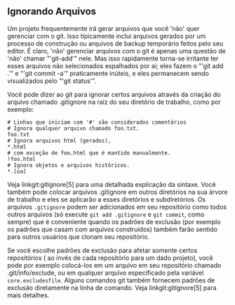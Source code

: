 ﻿## Ignorando Arquivos ##

Um projeto frequentemente irá gerar arquivos que você 'não' quer gerenciar com 
o git.
Isso tipicamente inclui arquivos gerados por um processo de construção ou 
arquivos de backup temporário feitos pelo seu editor. É claro, 'não' gerenciar 
arquivos com o git é apenas uma questão de 'não' chamar "'git-add'" nele. Mas
isso rapidamente torna-se irritante ter esses arquivos não selecionados 
espalhados por ai; eles fazem o "'git add .'" e "'git commit -a'" praticamente 
inúteis, e eles permanecem sendo visualizados pelo "'git status'".

Você pode dizer ao git para ignorar certos arquivos através da criação do 
arquivo chamado .gitignore na raiz do seu diretório de trabalho, como por exemplo:

    # Linhas que iniciam com '#' são considerados comentários
    # Ignora qualquer arquivo chamado foo.txt.
    foo.txt
    # Ignora arquivos html (gerados),
    *.html
    # com exceção de foo.html que é mantido manualmente.
    !foo.html
    # Ignora objetos e arquivos históricos.
    *.[oa]

Veja linkgit:gitignore[5] para uma detalhada explicação da sintaxe. Você também 
pode colocar arquivos .gitignore em outros diretórios na sua árvore de trabalho e
eles se aplicarão a esses diretórios e subdiretórios. Os arquivos `.gitignore` 
podem ser adicionados em seu repositório como todos outros arquivos (só execute 
`git add .gitignore` e `git commit`, como sempre) que é conveniente quando os 
padrões de exclusão (por exemplo os padrões que casam com arquivos construidos)
também farão sentido para outros usuários que clonam seu repositório.

Se você escolhe padrões de exclusão para afetar somente certos repositórios ( 
ao invés de cada repositório para um dado projeto), você pode por exemplo 
colocá-los em um arquivo em seu repositório chamado .git/info/exclude, ou em 
qualquer arquivo especificado pela variável `core.excludesfile`. Alguns 
comandos git também fornecem padrões de exclusão diretamente na linha de 
comando.
Veja linkgit:gitignore[5] para mais detalhes.
